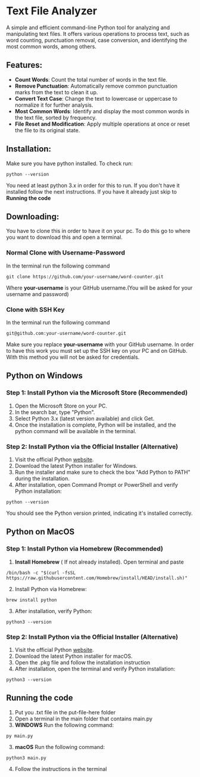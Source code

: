 # Text File Analyzer

A simple and efficient command-line Python tool for analyzing and manipulating text files. It offers various operations to process text, such as word counting, punctuation removal, case conversion, and identifying the most common words, among others.

## Features:
- **Count Words**: Count the total number of words in the text file.
- **Remove Punctuation**: Automatically remove common punctuation marks from the text to clean it up.
- **Convert Text Case**: Change the text to lowercase or uppercase to normalize it for further analysis.
- **Most Common Words**: Identify and display the most common words in the text file, sorted by frequency.
- **File Reset and Modification**: Apply multiple operations at once or reset the file to its original state.

## Installation:

Make sure you have python installed. To check run:
```
python --version
```
You need at least python 3.x in order for this to run.
If you don't have it installed follow the next instructions.
If you have it already just skip to **Running the code**

## Downloading:
You have to clone this in order to have it on your pc. To do this go to where you want to download this and open a terminal.
### Normal Clone with Username-Password
In the terminal run the following command
```
git clone https://github.com/your-username/word-counter.git
```
Where __your-username__ is your GitHub username.(You will be asked for your username and password)
### Clone with SSH Key
In the terminal run the following command
```
git@github.com:your-username/word-counter.git
```
Make sure you replace __your-username__ with your GitHub username.
In order to have this work you must set up the SSH key on your PC and on GitHub. With this method you will not be asked
for credentials.
## Python on Windows

### **Step 1: Install Python via the Microsoft Store (Recommended)**

1. Open the Microsoft Store on your PC.
2. In the search bar, type "Python".
3. Select Python 3.x (latest version available) and click Get.
4. Once the installation is complete, Python will be installed, and the python command will be available in the terminal.

### **Step 2: Install Python via the Official Installer (Alternative)**
1. Visit the official Python [website](https://www.python.org/downloads/).
2. Download the latest Python installer for Windows.
3. Run the installer and make sure to check the box "Add Python to PATH" during the installation.
4. After installation, open Command Prompt or PowerShell and verify Python installation:
```
python --version
```
You should see the Python version printed, indicating it's installed correctly.

## Python on MacOS

### **Step 1: Install Python via Homebrew (Recommended)**
1. **Install Homebrew** ( If not already installed). Open terminal and paste
```
/bin/bash -c "$(curl -fsSL https://raw.githubusercontent.com/Homebrew/install/HEAD/install.sh)"
```
2. Install Python via Homebrew:
```
brew install python
```
3. After installation, verify Python:
```
python3 --version
```
### **Step 2: Install Python via the Official Installer (Alternative)**
1. Visit the official Python [website](https://www.python.org/downloads/).
2. Download the latest Python installer for macOS.
3. Open the .pkg file and follow the installation instruction
4. After installation, open the terminal and verify Python installation:
```
python3 --version
```

## Running the code
1. Put you .txt file in the put-file-here folder
2. Open a terminal in the main folder that contains main.py
3. **WINDOWS** Run the following command:
```
py main.py
```
3. **macOS** Run the following command:
```
python3 main.py
```
4. Follow the instructions in the terminal
